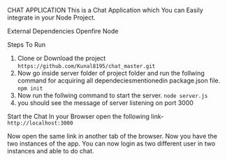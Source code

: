 CHAT APPLICATION
This is a Chat Application which You can Easily
integrate in your Node Project. 

External Dependencies
Openfire
Node

Steps To Run
1. Clone or Download the project
      ```https://github.com/Kunal8195/chat_master.git```
2. Now go inside server folder of project folder and run the follwing command for acquiring all
   dependeciesmentionedin package.json file.
      ```npm init```
3. Now run the follwing command to start the server.
      ```node server.js```
4. you should see the message of server listening on port 3000 


Start the Chat
In your Browser open the following link-
      ```http://localhost:3000```

Now open the same link in another tab of the browser.
Now you have the two instances of the app.
You can now login as two different user in two instances and able to do chat.


